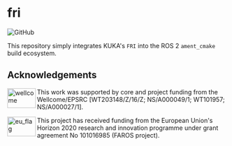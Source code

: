 # fri
![GitHub](https://img.shields.io/github/license/KCL-BMEIS/fri)

This repository simply integrates KUKA's `FRI` into the ROS 2 `ament_cmake` build ecosystem.

## Acknowledgements
<img src="https://medicalengineering.org.uk/wp-content/themes/aalto-child/_assets/images/medicalengineering-logo.svg" alt="wellcome" height="45" width="65" align="left">

This work was supported by core and project funding from the Wellcome/EPSRC [WT203148/Z/16/Z; NS/A000049/1; WT101957; NS/A000027/1]. 

<img src="https://upload.wikimedia.org/wikipedia/commons/thumb/b/b7/Flag_of_Europe.svg/1920px-Flag_of_Europe.svg.png" alt="eu_flag" height="45" width="65" align="left" >

This project has received funding from the European Union's Horizon 2020 research and innovation programme under grant agreement No 101016985 (FAROS project).
